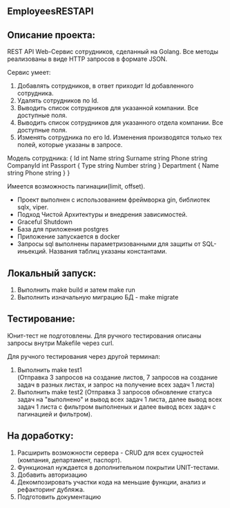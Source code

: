 ## EmployeesRESTAPI

## Описание проекта:
REST API Web-Сервис сотрудников, сделанный на Golang.
Все методы реализованы в виде HTTP запросов в формате JSON.

Сервис умеет:
1. Добавлять сотрудников, в ответ приходит Id добавленного сотрудника.
2. Удалять сотрудников по Id.
3. Выводить список сотрудников для указанной компании. Все доступные поля.
4. Выводить список сотрудников для указанного отдела компании. Все доступные поля.
5. Изменять сотрудника по его Id. Изменения производятся только тех полей, которые указаны в запросе.

Модель сотрудника:
{
Id int
Name string 
Surname string 
Phone string 
CompanyId int 
Passport 
  {
  Type string
  Number string 
  }
Department
  {
  Name string 
  Phone string
  } 
}

Имеется возможность пагинации(limit, offset).

- Проект выполнен с использованием фреймворка gin, библиотек sqlx, viper.
- Подход Чистой Архитектуры и внедрения зависимостей.
- Graceful Shutdown
- База для приложения postgres
- Приложение запускается в docker
- Запросы sql выполнены параметризованными для защиты от SQL-иньекций. Названия таблиц указаны константами.

## Локальный запуск:
1. Выполнить make build и затем make run 
2. Выполнить изначальную миграцию БД - make migrate

## Тестирование:
Юнит-тест не подготовлены. Для ручного тестирования описаны запросы внутри Makefile через curl.

Для ручного тестирования через другой терминал:
1. Выполнить make test1  
(Отправка 3 запросов на создание листов, 7 запросов на создание задач в разных листах, и запрос на получение всех задач 1 листа)
2. Выполнить make test2 
(Отправка 3 запросов обновление статуса задач на "выполнено" и вывод всех задач 1 листа, далее вывод всех задач 1 листа с фильтром выполненых и далее вывод всех задач с пагинацией и фильтром).

## На доработку:

1. Расширить возможности сервера - CRUD для всех сущностей (компания, департамент, паспорт).
2. Функционал нуждается в дополнительном покрытии UNIT-тестами.
3. Добавить авторизацию
4. Декомпозировать участки кода на меньшие функции, анализ и рефакторинг дубляжа.
5. Подготовить документацию
